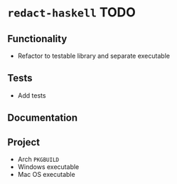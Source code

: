 # `redact-haskell` TODO

## Functionality

* Refactor to testable library and separate executable

## Tests

* Add tests

## Documentation

## Project

* Arch `PKGBUILD`
* Windows executable
* Mac OS executable
